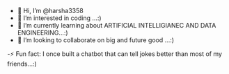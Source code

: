- 👋 Hi, I’m @harsha3358
- 👀 I’m interested in coding ...:)
- 🌱 I’m currently learning about ARTIFICIAL INTELLIGIANEC AND DATA ENGINEERING...:)
- 💞️ I’m looking to collaborate on big and future good ...:)
  
-⚡ Fun fact: I once built a chatbot that can tell jokes better than most of my friends...:)


<!---
harsha3358/harsha3358 is a ✨ special ✨ repository because its `README.md` (this file) appears on your GitHub profile.
You can click the Preview link to take a look at your changes.
--->
